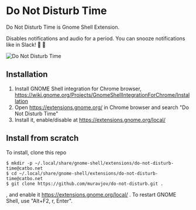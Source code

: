 # Do Not Disturb Time

Do Not Disturb Time is Gnome Shell Extension.

Disables notifications and audio for a period. You can snooze notifications like in Slack! :bell: :no_bell:

![Do Not Disturb Time](https://github.com/muravjov/do-not-disturb/raw/master/screenshot.png)

## Installation

1.  Install GNOME Shell integration for Chrome browser, https://wiki.gnome.org/Projects/GnomeShellIntegrationForChrome/Installation
2.  Open https://extensions.gnome.org/ in Chrome browser and search "Do Not Disturb Time"
3.  Install it, enable/disable at https://extensions.gnome.org/local/

## Install from scratch

To install, clone this repo

```shell
$ mkdir -p ~/.local/share/gnome-shell/extensions/do-not-disturb-time@catbo.net
$ cd ~/.local/share/gnome-shell/extensions/do-not-disturb-time@catbo.net
$ git clone https://github.com/muravjov/do-not-disturb.git .
```

, and enable it https://extensions.gnome.org/local/ . To restart GNOME Shell, use "Alt+F2, r, Enter".
